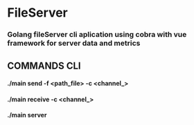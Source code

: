 # FileServer

###  Golang fileServer cli aplication using cobra with vue framework for server data and metrics

## COMMANDS CLI
#### ./main send -f <path_file> -c <channel_>
#### ./main receive -c <channel_>
#### ./main server
